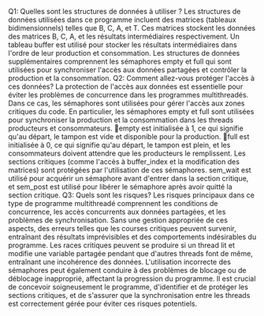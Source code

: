 Q1: Quelles sont les structures de données à utiliser ?
Les structures de données utilisées dans ce programme incluent des matrices (tableaux bidimensionnels) telles que B, C, A, et T. Ces matrices stockent les données des matrices B, C, A, et les résultats intermédiaires respectivement. Un tableau buffer est utilisé pour stocker les résultats intermédiaires dans l'ordre de leur production et consommation.
Les structures de données supplémentaires comprennent les sémaphores empty et full qui sont utilisées pour synchroniser l'accès aux données partagées et contrôler la production et la consommation.
Q2: Comment allez-vous protéger l'accès à ces données?
La protection de l'accès aux données est essentielle pour éviter les problèmes de concurrence dans les programmes multithreadés. Dans ce cas, les sémaphores sont utilisées pour gérer l'accès aux zones critiques du code. En particulier, les sémaphores empty et full sont utilisées pour synchroniser la production et la consommation dans les threads producteurs et consommateurs.
empty est initialisée à 1, ce qui signifie qu'au départ, le tampon est vide et disponible pour la production.
full est initialisée à 0, ce qui signifie qu'au départ, le tampon est plein, et les consommateurs doivent attendre que les producteurs le remplissent.
Les sections critiques (comme l'accès à buffer_index et la modification des matrices) sont protégées par l'utilisation de ces sémaphores. sem_wait est utilisé pour acquérir un sémaphore avant d'entrer dans la section critique, et sem_post est utilisé pour libérer le sémaphore après avoir quitté la section critique.
Q3: Quels sont les risques?
Les risques principaux dans ce type de programme multithreadé comprennent les conditions de concurrence, les accès concurrents aux données partagées, et les problèmes de synchronisation. Sans une gestion appropriée de ces aspects, des erreurs telles que les courses critiques peuvent survenir, entraînant des résultats imprévisibles et des comportements indésirables du programme.
Les races critiques peuvent se produire si un thread lit et modifie une variable partagée pendant que d'autres threads font de même, entraînant une incohérence des données. L'utilisation incorrecte des sémaphores peut également conduire à des problèmes de blocage ou de déblocage inapproprié, affectant la progression du programme.
Il est crucial de concevoir soigneusement le programme, d'identifier et de protéger les sections critiques, et de s'assurer que la synchronisation entre les threads est correctement gérée pour éviter ces risques potentiels.
